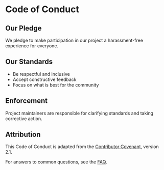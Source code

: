 # Code of Conduct

## Our Pledge
We pledge to make participation in our project a harassment-free experience for everyone.

## Our Standards
- Be respectful and inclusive
- Accept constructive feedback
- Focus on what is best for the community

## Enforcement
Project maintainers are responsible for clarifying standards and taking corrective action.

## Attribution
This Code of Conduct is adapted from the [Contributor Covenant](https://www.contributor-covenant.org/), version 2.1.

For answers to common questions, see the [FAQ](https://www.contributor-covenant.org/faq).